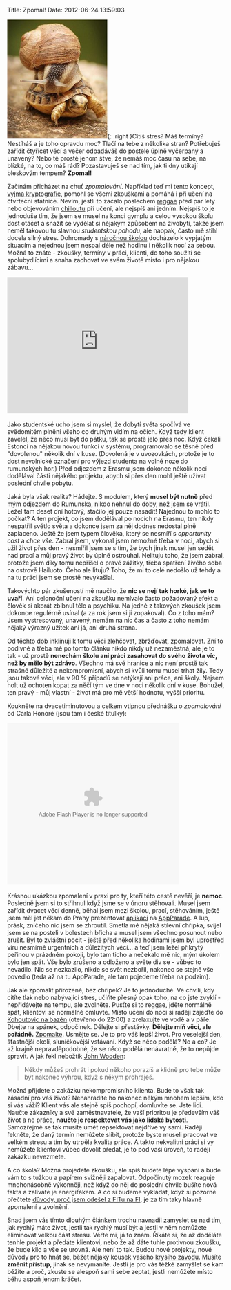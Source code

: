 Title: Zpomal!
Date: 2012-06-24 13:59:03

![Pomalu](images/snail.jpg){: .right }Cítíš stres? Máš termíny? Nestíháš a je toho opravdu moc? Tlačí na tebe z několika stran? Potřebuješ zařídit čtyřicet věcí a večer odpadáváš do postele úplně vyčerpaný a unavený? Nebo tě prostě jenom štve, že nemáš moc času na sebe, na blízké, na to, co máš rád? Pozastavuješ se nad tím, jak ti dny utíkají bleskovým tempem? **Zpomal!**

Začínám přicházet na chuť *zpomalování*. Například teď mi tento koncept, [vyjma kryptografie](http://honzajavorek.cz/blog/posledni-hodiny-pred-posledni-zkouskou), pomohl se všemi zkouškami a pomáhá i při učení na čtvrteční státnice. Nevím, jestli to začalo poslechem [reggae](https://www.youtube.com/watch?v=7rQY682SoyQ) před pár lety nebo objevováním [chilloutu](https://www.youtube.com/watch?v=ETGO6QEjx9Q) při učení, ale nejspíš ani jedním. Nejspíš to je jednoduše tím, že jsem se musel na konci gymplu a celou vysokou školu dost otáčet a snažit se vydělat si nějakým způsobem na živobytí, takže jsem neměl takovou tu slavnou *studentskou pohodu*, ale naopak, často mě stihl docela silný stres. Dohromady s [náročnou školou](www.fit.vutbr.cz) docházelo k vypjatým situacím a nejednou jsem nespal déle než hodinu i několik nocí za sebou. Možná to znáte - zkoušky, termíny v práci, klienti, do toho soužití se spolubydlícími a snaha zachovat ve svém životě místo i pro nějakou zábavu...

<iframe width="420" height="315" src="http://www.youtube.com/embed/OWDXR9x-FXE" frameborder="0" allowfullscreen></iframe>

Jako studentské ucho jsem si myslel, že dobytí světa spočívá ve svědomitém plnění všeho co druhým vidím na očích. Když tedy klient zavelel, že něco musí být do pátku, tak se prostě jelo přes noc. Když čekali Estonci na nějakou novou funkci v systému, programovalo se těsně před "dovolenou" několik dní v kuse. (Dovolená je v uvozovkách, protože je to dost nevolnické označení pro výjezd studenta na volné noze do rumunských hor.) Před odjezdem z Erasmu jsem dokonce několik nocí dodělával části nějakého projektu, abych si přes den mohl ještě užívat poslední chvíle pobytu.

Jaká byla však realita? Hádejte. S modulem, který **musel být nutně** před mým odjezdem do Rumunska, nikdo nehnul do doby, než jsem se vrátil. Ležel tam deset dní hotový, stačilo jej pouze nasadit! Najednou to mohlo to počkat? A ten projekt, co jsem dodělával po nocích na Erasmu, ten nikdy nespatřil světlo světa a dokonce jsem za něj dodnes nedostal plně zaplaceno. Ještě že jsem typem člověka, který se nesmíří s *opportunity cost* a *chce vše*. Zabral jsem, vykonal jsem nemožné třeba v noci, abych si užil život přes den - nesmířil jsem se s tím, že bych jinak musel jen sedět nad prací a můj pravý život by úplně ostrouhal. Nelituju toho, že jsem zabral, protože jsem díky tomu nepřišel o pravé zážitky, třeba spatření živého soba na ostrově Hailuoto. Čeho ale lituju? Toho, že mi to celé nedošlo už tehdy a na tu práci jsem se prostě nevykašlal.

Takovýchto pár zkušeností mě naučilo, že **nic se nejí tak horké, jak se to uvaří**. Ani celonoční učení na zkoušku nemívalo často požadovaný efekt a člověk si akorát zblbnul tělo a psychiku. Na jedné z takových zkoušek jsem dokonce regulérně usínal (a za rok jsem si ji zopakoval). Co z toho mám? Jsem vystresovaný, unavený, nemám na nic čas a často z toho nemám nějaký výrazný užitek ani já, ani druhá strana.

Od těchto dob inklinuji k tomu věci zlehčovat, zbržďovat, zpomalovat. Zní to podivně a třeba mě po tomto článku nikdo nikdy už nezaměstná, ale je to tak - už prostě **nenechám školu ani práci zasahovat do svého života víc, než by mělo být zdrávo**. Všechno má své hranice a nic není prostě tak strašně důležité a nekompromisní, abych si kvůli tomu musel trhat žíly. Tedy jsou takové věci, ale v 90 % případů se netýkají ani práce, ani školy. Nejsem holt už ochoten kopat za něčí tým ve dne v noci několik dní v kuse. Bohužel, ten pravý - můj vlastní - život má pro mě větší hodnotu, vyšší prioritu.

Koukněte na dvacetiminutovou a celkem vtipnou přednášku o *zpomalování* od Carla Honoré (jsou tam i české titulky):

<object width="398" height="374"><param name="movie" value="http://video.ted.com/assets/player/swf/EmbedPlayer.swf"></param><param name="allowFullScreen" value="true" /><param name="allowScriptAccess" value="always"/><param name="wmode" value="transparent"></param><param name="bgColor" value="#ffffff"></param><param name="flashvars" value="vu=http://video.ted.com/talk/stream/2005G/Blank/CarlHonore_2005G-320k.mp4&su=http://images.ted.com/images/ted/tedindex/embed-posters/CarlHonore-2005G.embed_thumbnail.jpg&vw=384&vh=288&ap=0&ti=73&lang=en&introDuration=15330&adDuration=4000&postAdDuration=830&adKeys=talk=carl_honore_praises_slowness;year=2005;theme=might_you_live_a_great_deal_longer;theme=what_makes_us_happy;theme=not_business_as_usual;theme=a_greener_future;event=TEDGlobal+2005;tag=choice;tag=culture;tag=happiness;tag=health;tag=parenting;tag=personal+growth;tag=potential;tag=psychology;&preAdTag=tconf.ted/embed;tile=1;sz=512x288;" /><embed src="http://video.ted.com/assets/player/swf/EmbedPlayer.swf" pluginspace="http://www.macromedia.com/go/getflashplayer" type="application/x-shockwave-flash" wmode="transparent" bgColor="#ffffff" width="398" height="374" allowFullScreen="true" allowScriptAccess="always" flashvars="vu=http://video.ted.com/talk/stream/2005G/Blank/CarlHonore_2005G-320k.mp4&su=http://images.ted.com/images/ted/tedindex/embed-posters/CarlHonore-2005G.embed_thumbnail.jpg&vw=384&vh=288&ap=0&ti=73&lang=en&introDuration=15330&adDuration=4000&postAdDuration=830&adKeys=talk=carl_honore_praises_slowness;year=2005;theme=might_you_live_a_great_deal_longer;theme=what_makes_us_happy;theme=not_business_as_usual;theme=a_greener_future;event=TEDGlobal+2005;tag=choice;tag=culture;tag=happiness;tag=health;tag=parenting;tag=personal+growth;tag=potential;tag=psychology;&preAdTag=tconf.ted/embed;tile=1;sz=512x288;"></embed></object>

Krásnou ukázkou zpomalení v praxi pro ty, kteří této cestě nevěří, je **nemoc**. Posledně jsem si to střihnul když jsme se v únoru stěhovali. Musel jsem zařídit dvacet věcí denně, běhal jsem mezi školou, prací, stěhováním, ještě jsem měl jet někam do Prahy prezentovat [aplikaci](https://play.google.com/store/apps/details?id=net.skimap) na [AppParade](http://www.mediar.cz/appparade/). A lup, prásk, zničeho nic jsem se zhroutil. Smetla mě nějaká střevní chřipka, svíjel jsem se na posteli v bolestech břicha a musel jsem všechno posunout nebo zrušit. Byl to zvláštní pocit - ještě před několika hodinami jsem byl uprostřed víru nesmírně urgentních a důležitých věcí... a teď jsem ležel přikrytý peřinou v prázdném pokoji, bylo tam ticho a nečekalo mě nic, mým úkolem bylo jen spát. Vše bylo zrušeno a odloženo a světe div se - vůbec to nevadilo. Nic se nezkazilo, nikde se svět nezbořil, nakonec se stejně vše povedlo (teda až na tu AppParade, ale tam pojedeme třeba na podzim).

Jak ale zpomalit přirozeně, bez chřipek? Je to jednoduché. Ve chvíli, kdy cítíte tlak nebo nabývající stres, učiňte přesný opak toho, na co jste zvyklí - nepřidávejte na tempu, ale zvolněte. Pusťte si to reggae, jděte normálně spát, klientovi se normálně omluvte. Místo učení do noci si raději zajeďte do [Kohoutovic na bazén](http://www.aquapark-kohoutovice.cz/) (otevřeno do 22:00) a zrelaxujte ve vodě a v páře. Dbejte na spánek, odpočinek. Dělejte si přestávky. **Dělejte míň věcí, ale pořádně.** [Zpomalte](https://cs.wikipedia.org/wiki/Ppoommaalluu). Usmějte se. Je to pro váš lepší život. Pro veselejší den, šťastnější okolí, sluníčkovější vstávání. Když se něco podělá? No a co? Je až krajně nepravděpodobné, že se něco podělá nenávratně, že to nepůjde spravit. A jak řekl nebožtík [John Wooden](http://www.ted.com/talks/john_wooden_on_the_difference_between_winning_and_success.html):

> Někdy můžeš prohrát i pokud někoho porazíš a klidně pro tebe může být nakonec výhrou, když s někým prohraješ.

Možná přijdete o zakázku nekompromisního klienta. Bude to však tak zásadní pro váš život? Nenahradíte ho nakonec někým mnohem lepším, kdo si vás váží? Klient vás ale stejně spíš pochopí, domluvíte se. Jste lidi. Naučte zákazníky a své zaměstnavatele, že vaší prioritou je především váš život a ne práce, **naučte je respektovat vás jako lidské bytosti**. Samozřejmě se tak musíte umět repsektovat nejdříve vy sami. Raději řekněte, že daný termín nemůžete slíbit, protože byste museli pracovat ve velkém stresu a tím by utrpěla kvalita práce. A takto nekvalitní práci si vy nemůžete klientovi vůbec dovolit předat, je to pod vaši úroveň, to raději zakázku nevezmete.

A co škola? Možná projedete zkoušku, ale spíš budete lépe vyspaní a bude vám to s tužkou a papírem svižněji zapalovat. Odpočinutý mozek reaguje mnohonásobně výkonněji, než když do něj do poslední chvíle bušíte nová fakta a zalíváte je energiťákem. A co si budeme vykládat, když si pozorně přečtete [důvody, proč jsem odešel z FITu na FI](http://honzajavorek.cz/blog/byl-jsem-fit#zaver), je za tím taky hlavně zpomalení a zvolnění.

Snad jsem vás tímto dlouhým článkem trochu navnadil zamyslet se nad tím, jak rychlý máte život, jestli tak rychlý musí být a jestli v něm nemůžete eliminovat velkou část stresu. Věřte mi, já to znám. Říkáte si, že až doděláte tenhle projekt a předáte klientovi, nebo že až dáte tuhle protivnou zkoušku, že bude klid a vše se urovná. Ale není to tak. Budou nové projekty, nové důvody pro to hnát se, běžet nějaký kousek vašeho [krysího závodu](http://blog.peoplecomm.cz/clanek/krysi-zavod-chytili-jste-se). Musíte **změnit přístup**, jinak se nevymaníte. Jestli je pro vás těžké zamýšlet se kam běžíte a proč, zkuste se alespoň sami sebe zeptat, jestli nemůžete místo běhu aspoň jenom kráčet.
